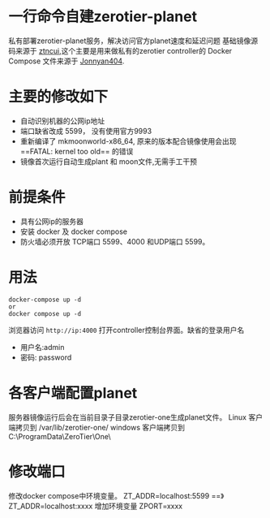 # 一行命令自建zerotier-planet

私有部署zerotier-planet服务，解决访问官方planet速度和延迟问题
基础镜像源码来源于 [ztncui](https://github.com/key-networks/ztncui-aio),这个主要是用来做私有的zerotier controller的
Docker Compose 文件来源于 [Jonnyan404](https://github.com/Jonnyan404/zerotier-planet).


# 主要的修改如下
- 自动识别机器的公网ip地址
- 端口缺省改成 5599， 没有使用官方9993
- 重新编译了 mkmoonworld-x86_64, 原来的版本配合镜像使用会出现 ==FATAL: kernel too old== 的错误 
- 镜像首次运行自动生成plant 和 moon文件,无需手工干预

# 前提条件

- 具有公网ip的服务器
- 安装 docker 及 docker compose
- 防火墙必须开放 TCP端口 5599、4000 和UDP端口 5599。 

# 用法

```
docker-compose up -d
or
docker compose up -d
```
浏览器访问 `http://ip:4000` 打开controller控制台界面。缺省的登录用户名
- 用户名:admin
- 密码: password

# 各客户端配置planet

服务器镜像运行后会在当前目录子目录zerotier-one生成planet文件。
Linux 客户端拷贝到 /var/lib/zerotier-one/
windows 客户端拷贝到 C:\ProgramData\ZeroTier\One\


#  修改端口
修改docker compose中环境变量。 
ZT_ADDR=localhost:5599 ==》 ZT_ADDR=localhost:xxxx
增加环境变量
ZPORT=xxxx
